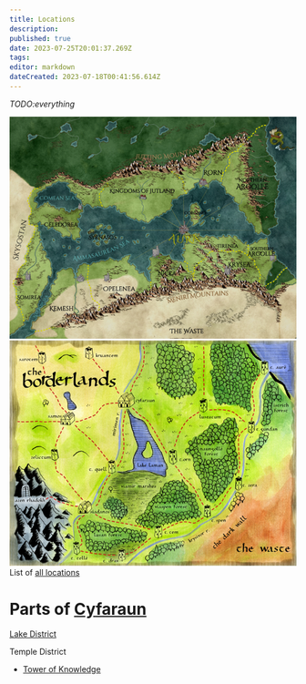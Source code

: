 ```yaml
---
title: Locations
description: 
published: true
date: 2023-07-25T20:01:37.269Z
tags: 
editor: markdown
dateCreated: 2023-07-18T00:41:56.614Z
---
```


*TODO:everything*

![picture12.png](/locations/picture12.png)![picture13.png](/locations/picture13.png)
List of [all locations](https://dwiki.whateverishere.net/t/location?sort=title)

# Parts of [Cyfaraun](/locations/cyfaraun)
[Lake District](/locations/cyfaraun/lake_district)

Temple District
- [Tower of Knowledge](/locations/cyfaraun/tower_of_knowledge)
